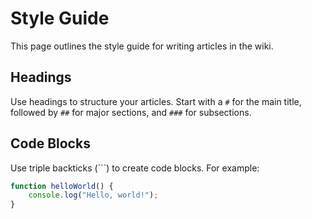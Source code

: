 # Style Guide

This page outlines the style guide for writing articles in the wiki.

## Headings

Use headings to structure your articles. Start with a `#` for the main title, followed by `##` for major sections, and `###` for subsections.

## Code Blocks

Use triple backticks (\`\`\`) to create code blocks. For example:

```javascript
function helloWorld() {
    console.log("Hello, world!");
}
```